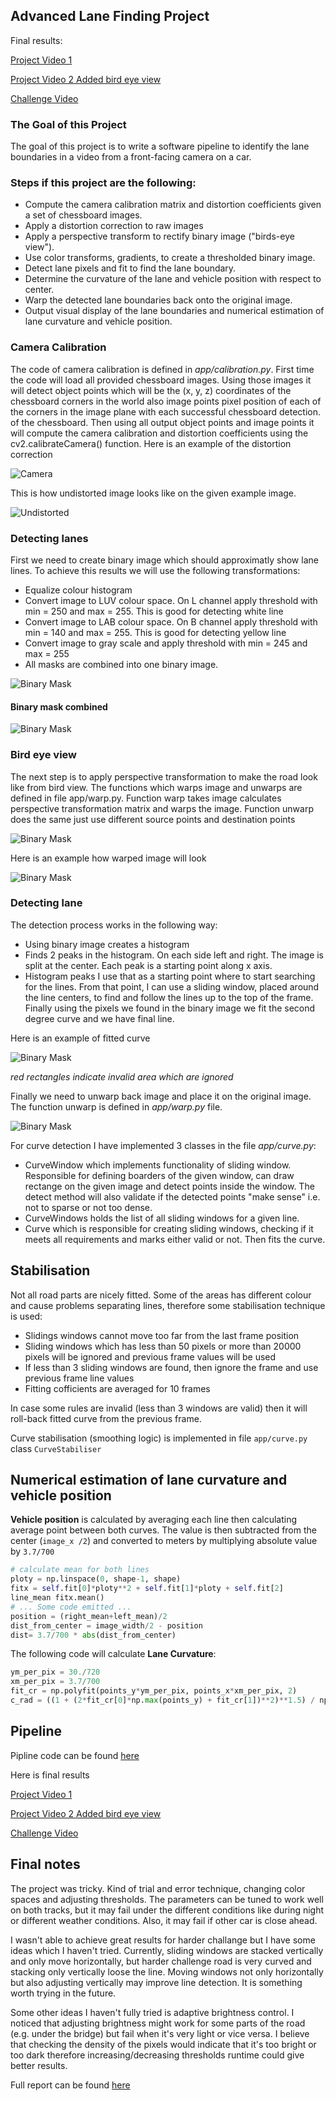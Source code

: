 ## Advanced Lane Finding Project

Final results:

[Project Video 1](https://www.youtube.com/watch?v=ETCjhhBV19Y)

[Project Video 2 Added bird eye view](https://www.youtube.com/watch?v=1HO_AeByt6k)

[Challenge Video](https://www.youtube.com/watch?v=wssWq0_34sg)


### The Goal of this Project

The goal of this project is to write a software pipeline to identify the lane boundaries in a video from a front-facing camera on a car. 

### Steps if this project are the following:

* Compute the camera calibration matrix and distortion coefficients given a set of chessboard images.
* Apply a distortion correction to raw images
* Apply a perspective transform to rectify binary image ("birds-eye view").
* Use color transforms, gradients, to create a thresholded binary image.
* Detect lane pixels and fit to find the lane boundary.
* Determine the curvature of the lane and vehicle position with respect to center.
* Warp the detected lane boundaries back onto the original image.
* Output visual display of the lane boundaries and numerical estimation of lane curvature and vehicle
position.

### Camera Calibration

The code of camera calibration is defined in *app/calibration.py*. First time the code will load all provided chessboard images. Using those images it will detect object points which will be the (x, y, z) coordinates of the chessboard corners in the world also image points pixel position of each of the corners in the image plane with each successful chessboard detection. of the chessboard. Then using all output object points and image points it will compute the camera calibration and distortion coefficients using the cv2.calibrateCamera() function. Here is an example of the distortion correction

![Camera](https://github.com/tadasdanielius/CarND-Advanced-Lane-Lines/blob/master/images/image0.png)

This is how undistorted image looks like on the given example image.

![Undistorted](https://github.com/tadasdanielius/CarND-Advanced-Lane-Lines/blob/master/images/image1.png)



### Detecting lanes
First we need to create binary image which should approximatly show lane lines. To achieve this results we will use the following transformations:
* Equalize colour histogram
* Convert image to LUV colour space. On L channel apply threshold with min = 250 and max = 255. This is good for detecting white line
* Convert image to LAB colour space. On B channel apply threshold with min = 140 and max = 255. This is good for detecting yellow line
* Convert image to gray scale and apply threshold with min = 245 and max = 255
* All masks are combined into one binary image.

![Binary Mask](https://github.com/tadasdanielius/CarND-Advanced-Lane-Lines/blob/master/images/image2.png)

#### Binary mask combined

![Binary Mask](https://github.com/tadasdanielius/CarND-Advanced-Lane-Lines/blob/master/images/image3.png)

### Bird eye view
The next step is to apply perspective transformation to make the road look like from bird view. The functions which warps image and unwarps are defined in file app/warp.py. Function warp takes image calculates perspective transformation matrix and warps the image. Function unwarp does the same just use different source points and destination points

![Binary Mask](https://github.com/tadasdanielius/CarND-Advanced-Lane-Lines/blob/master/images/image4.png)

Here is an example how warped image will look

![Binary Mask](https://github.com/tadasdanielius/CarND-Advanced-Lane-Lines/blob/master/images/image5.png)

### Detecting lane
The detection process works in the following way:
* Using binary image creates a histogram
* Finds 2 peaks in the histogram. On each side left and right. The image is split at the center. Each peak is a starting point along x axis.
* Histogram peaks I use that as a starting point where to start searching for the lines. From that point, I can use a sliding window, placed around the line centers, to find and follow the lines up to the top of the frame. Finally using the pixels we found in the binary image we fit the second degree curve and we have final line.

Here is an example of fitted curve

![Binary Mask](https://github.com/tadasdanielius/CarND-Advanced-Lane-Lines/blob/master/images/image6.png)

*red rectangles indicate invalid area which are ignored*

Finally we need to unwarp back image and place it on the original image. The function unwarp is defined in *app/warp.py* file.

![Binary Mask](https://github.com/tadasdanielius/CarND-Advanced-Lane-Lines/blob/master/images/image7.png)

For curve detection I have implemented 3 classes in the file *app/curve.py*:
* CurveWindow which implements functionality of sliding window. Responsible for defining boarders of the given window, can draw rectange on the given image and detect points inside the window. The detect method will also validate if the detected points "make sense" i.e. not to sparse or not too dense.
* CurveWindows holds the list of all sliding windows for a given line.
* Curve which is responsible for creating sliding windows, checking if it meets all requirements and marks either valid or not. Then fits the curve.

## Stabilisation

Not all road parts are nicely fitted. Some of the areas has different colour and cause problems separating lines, therefore some stabilisation technique is used: 

* Slidings windows cannot move too far from the last frame position
* Sliding windows which has less than 50 pixels or more than 20000 pixels will be ignored and previous frame values will be used
* If less than 3 sliding windows are found, then ignore the frame and use previous frame line values
* Fitting cofficients are averaged for 10 frames

In case some rules are invalid (less than 3 windows are valid) then it will roll-back fitted curve from the previous frame.

Curve stabilisation (smoothing logic) is implemented in file `app/curve.py` class `CurveStabiliser`

## Numerical estimation of lane curvature and vehicle position

**Vehicle position** is calculated by averaging each line then calculating average point between both curves. The value is then subtracted from the center (`image_x /2`) and converted to meters by multiplying absolute value by `3.7/700`

```python
# calculate mean for both lines
ploty = np.linspace(0, shape-1, shape)
fitx = self.fit[0]*ploty**2 + self.fit[1]*ploty + self.fit[2]
line_mean fitx.mean()
# ... Some code emitted ...
position = (right_mean+left_mean)/2
dist_from_center = image_width/2 - position
dist= 3.7/700 * abs(dist_from_center)
```


The following code will calculate **Lane Curvature**:

```python
ym_per_pix = 30./720
xm_per_pix = 3.7/700
fit_cr = np.polyfit(points_y*ym_per_pix, points_x*xm_per_pix, 2)
c_rad = ((1 + (2*fit_cr[0]*np.max(points_y) + fit_cr[1])**2)**1.5) / np.absolute(2*fit_cr[0])
```

## Pipeline

Pipline code can be found [here](https://github.com/tadasdanielius/CarND-Advanced-Lane-Lines/blob/master/pipeline.ipynb)

Here is final results

[Project Video 1](https://www.youtube.com/watch?v=ETCjhhBV19Y)

[Project Video 2 Added bird eye view](https://www.youtube.com/watch?v=1HO_AeByt6k)

[Challenge Video](https://www.youtube.com/watch?v=wssWq0_34sg)

## Final notes

The project was tricky. Kind of trial and error technique, changing color spaces and adjusting thresholds. The parameters can be tuned to work well on both tracks, but it may fail under the different conditions like during night or different weather conditions. Also, it may fail if other car is close ahead.

I wasn't able to achieve great results for harder challange but I have some ideas which I haven't tried. Currently, sliding windows are stacked vertically and only move horizontally, but harder challenge road is very curved and stacking only vertically loose the line. Moving windows not only horizontally but also adjusting vertically may improve line detection. It is something worth trying in the future.

Some other ideas I haven't fully tried is adaptive brightness control. I noticed that adjusting brightness might work for some parts of the road (e.g. under the bridge) but fail when it's very light or vice versa. I believe that checking the density of the pixels would indicate that it's too bright or too dark therefore increasing/decreasing thresholds runtime could give better results.


Full report can be found [here](https://github.com/tadasdanielius/CarND-Advanced-Lane-Lines/blob/master/report.ipynb)

